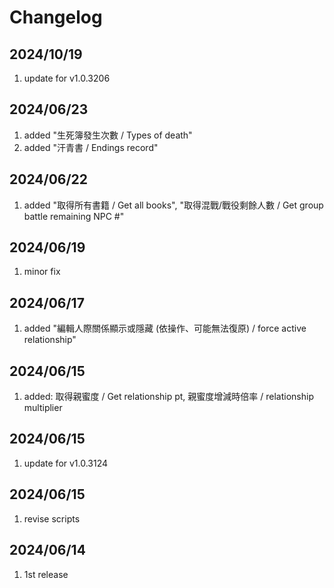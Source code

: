 # Changelog
  
## 2024/10/19  
1. update for v1.0.3206  

## 2024/06/23  
1. added "生死簿發生次數 / Types of death"  
1. added "汗青書 / Endings record"  

## 2024/06/22  
1. added "取得所有書籍 / Get all books", "取得混戰/戰役剩餘人數 / Get group battle remaining NPC #"  

## 2024/06/19
1. minor fix  

## 2024/06/17  
1. added "編輯人際關係顯示或隱藏 (依操作、可能無法復原) / force active relationship"  

## 2024/06/15  
1. added: 取得親蜜度 / Get relationship pt, 親蜜度增減時倍率 / relationship multiplier  

## 2024/06/15  
1. update for v1.0.3124  

## 2024/06/15  
1. revise scripts  

## 2024/06/14
1. 1st release  
